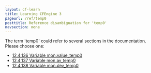 ```yaml
---
layout: cf-learn
title: Learning CFEngine 3
pageurl: /ref/temp0
posttitle: Reference disambiguation for 'temp0'
navsection: none
---
```


The term 'temp0' could refer to several sections in the documentation. Please choose one:

- [12.4.136 Variable mon.value_temp0](https://cfengine.com/manuals/cf3-reference#Variable-mon.value_temp0)
- [12.4.137 Variable mon.av_temp0](https://cfengine.com/manuals/cf3-reference#Variable-mon.av_temp0)
- [12.4.138 Variable mon.dev_temp0](https://cfengine.com/manuals/cf3-reference#Variable-mon.dev_temp0)
